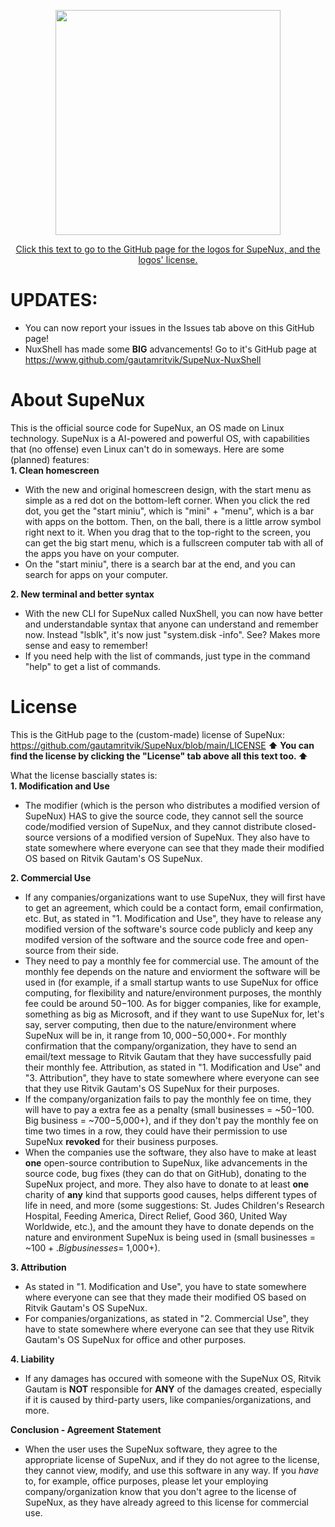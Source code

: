 <p align="center">
  <img width="360" height="360" src=https://github.com/user-attachments/assets/30712fd6-c094-474d-8560-85ccfb2ae7be>
</p>

<p align="center">
  <a href="https://github.com/gautamritvik/SupeNux-Logos">Click this text to go to the GitHub page for the logos for SupeNux, and the logos' license.</a>
</p>

# UPDATES:
- You can now report your issues in the Issues tab above on this GitHub page!
- NuxShell has made some **BIG** advancements! Go to it's GitHub page at https://www.github.com/gautamritvik/SupeNux-NuxShell

# About SupeNux
This is the official source code for SupeNux, an OS made on Linux technology. SupeNux is a AI-powered and powerful OS, with capabilities that (no offense) even Linux can't do in someways. Here are some (planned) features:         
**1. Clean homescreen**
- With the new and original homescreen design, with the start menu as simple as a red dot on the bottom-left corner. When you click the red dot, you get the "start miniu", which is "mini" + "menu", which is a bar with apps on the bottom. Then, on the ball, there is a little arrow symbol right next to it. When you drag that to the top-right to the screen, you can get the big start menu, which is a fullscreen computer tab with all of the apps you have on your computer.
- On the "start miniu",  there is a search bar at the end, and you can search for apps on your computer.

**2. New terminal and better syntax**
- With the new CLI for SupeNux called NuxShell, you can now have better and understandable syntax that anyone can understand and remember now. Instead "lsblk", it's now just "system.disk -info". See? Makes more sense and easy to remember!
- If you need help with the list of commands, just type in the command "help" to get a list of commands. 
  
# License
This is the GitHub page to the (custom-made) license of SupeNux: https://github.com/gautamritvik/SupeNux/blob/main/LICENSE
**⬆️ You can find the license by clicking the "License" tab above all this text too. ⬆️**

What the license bascially states is:     
**1. Modification and Use**
- The modifier (which is the person who distributes a modified version of SupeNux) HAS to give the source code, they cannot sell the source code/modified version of SupeNux, and they cannot distribute closed-source versions of a modified version of SupeNux. They also have to state somewhere where everyone can see that they made their modified OS based on Ritvik Gautam's OS SupeNux.
    
**2. Commercial Use**
- If any companies/organizations want to use SupeNux, they will first have to get an agreement, which could be a contact form, email confirmation, etc. But, as stated in "1. Modification and Use", they have to release any modified version of the software's source code publicly and keep any modifed version of the software and the source code free and open-source from their side.
- They need to pay a monthly fee for commercial use. The amount of the monthly fee depends on the nature and enviorment the software will be used in (for example, if a small startup wants to use SupeNux for office computing, for flexibility and nature/environment purposes, the monthly fee could be around $50-$100. As for bigger companies, like for example, something as big as Microsoft, and if they want to use SupeNux for, let's say, server computing, then due to the nature/environment where SupeNux will be in, it range from $10,000-$50,000+. For monthly confirmation that the company/organization, they have to send an email/text message to Ritvik Gautam that they have successfully paid their monthly fee. Attribution, as stated in "1. Modification and Use" and "3. Attribution", they have to state somewhere where everyone can see that they use Ritvik Gautam's OS SupeNux for their purposes.
- If the company/organization fails to pay the monthly fee on time, they will have to pay a extra fee as a penalty (small businesses = ~$50-$100. Big business = ~$700-$5,000+), and if they don't pay the monthly fee on time two times in a row, they could have their permission to use SupeNux **revoked** for their business purposes.
- When the companies use the software, they also have to make at least **one** open-source contribution to SupeNux, like advancements in the source code, bug fixes (they can do that on GitHub), donating to the SupeNux project, and more. They also have to donate to at least **one** charity of **any** kind that supports good causes, helps different types of life in need, and more (some suggestions: St. Judes Children's Research Hospital, Feeding America, Direct Relief, Good 360, United Way Worldwide, etc.), and the amount they have to donate depends on the nature and environment SupeNux is being used in (small businesses = ~$100+. Big businesses = ~$1,000+).
    
**3. Attribution**
- As stated in "1. Modification and Use", you have to state somewhere where everyone can see that they made their modified OS based on Ritvik Gautam's OS SupeNux.
- For companies/organizations, as stated in "2. Commercial Use", they have to state somewhere where everyone can see that they use Ritvik Gautam's OS SupeNux for office and other purposes.
    
**4. Liability**
- If any damages has occured with someone with the SupeNux OS, Ritvik Gautam is **NOT** responsible for **ANY** of the damages created, especially if it is caused by third-party users, like companies/organizations, and more.

**Conclusion - Agreement Statement**
- When the user uses the SupeNux software, they agree to the appropriate license of SupeNux, and if they do not agree to the license, they cannot view, modify, and use this software in any way. If you *have* to, for example, office purposes, please let your employing company/organization know that you don't agree to the license of SupeNux, as they have already agreed to this license for commercial use.

